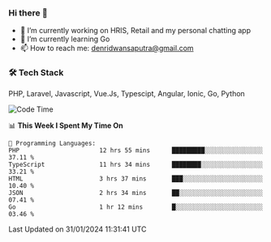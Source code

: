 ### Hi there 👋

- 🔭 I’m currently working on HRIS, Retail and my personal chatting app
- 🌱 I’m currently learning Go
- 📫 How to reach me: denridwansaputra@gmail.com


### 🛠 Tech Stack
PHP, Laravel, Javascript, Vue.Js, Typescipt, Angular, Ionic, Go, Python


<!--START_SECTION:waka-->
![Code Time](http://img.shields.io/badge/Code%20Time-4%2C189%20hrs%201%20min-blue)

📊 **This Week I Spent My Time On** 

```text
💬 Programming Languages: 
PHP                      12 hrs 55 mins      █████████░░░░░░░░░░░░░░░░   37.11 % 
TypeScript               11 hrs 34 mins      ████████░░░░░░░░░░░░░░░░░   33.21 % 
HTML                     3 hrs 37 mins       ███░░░░░░░░░░░░░░░░░░░░░░   10.40 % 
JSON                     2 hrs 34 mins       ██░░░░░░░░░░░░░░░░░░░░░░░   07.41 % 
Go                       1 hr 12 mins        █░░░░░░░░░░░░░░░░░░░░░░░░   03.46 % 
```


 Last Updated on 31/01/2024 11:31:41 UTC
<!--END_SECTION:waka-->
